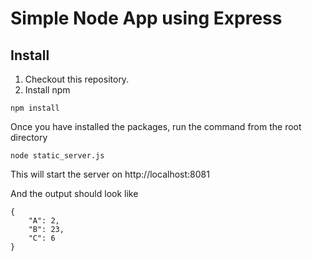 # Simple Node App using Express


## Install
1. Checkout this repository.
2. Install npm

```
npm install

```

Once you have installed the packages, run the command from the root directory


```
node static_server.js
```
This will start the server on http://localhost:8081

And the output should look like

```
{
    "A": ​2,
    "B": ​23,
    "C": ​6
}
```
